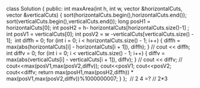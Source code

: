 class Solution
{
public:
int maxArea(int h, int w, vector<int> &horizontalCuts, vector<int> &verticalCuts)
{
sort(horizontalCuts.begin(),horizontalCuts.end());
sort(verticalCuts.begin(),verticalCuts.end());
long posH1 = horizontalCuts[0];
int posH2 = h- horizontalCuts[horizontalCuts.size()-1] ;
int posV1 = verticalCuts[0];
int posV2 = w -verticalCuts[verticalCuts.size() - 1];
​
int diffh = 0;
for (int i = 0; i < horizontalCuts.size() - 1; i++)
{
diffh = max(abs(horizontalCuts[i] - horizontalCuts[i + 1]), diffh);
}
// cout << diffh;
int diffv = 0;
for (int i = 0; i < verticalCuts.size() - 1; i++)
{
diffv = max(abs(verticalCuts[i] - verticalCuts[i + 1]), diffv);
}
// cout << diffv;
// cout<<max(posV1,max(posV2,diffv));
cout<<posV1;
cout<<posV2;
cout<<diffv;
return max(posH1,max(posH2,diffh)) * max(posV1,max(posV2,diffv))%1000000007;
}
};
​
// 2 4 =?
// 2*3